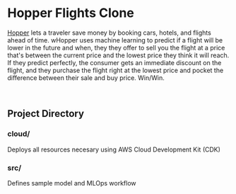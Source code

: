 # Hopper Flights Clone
[Hopper](https://hopper.com/) lets a traveler save money by booking cars, hotels, and flights ahead of time. wHopper uses machine learning to predict if a flight will be lower in the future and when, they they offer to sell you the flight at a price that's between the current price and the lowest price they think it will reach. If they predict perfectly, the consumer gets an immediate discount on the flight, and they purchase the flight right at the lowest price and pocket the difference between their sale and buy price. Win/Win. 

<br/>



## Project Directory 

### cloud/
Deploys all resources necesary using AWS Cloud Development Kit (CDK)

### src/
Defines sample model and MLOps workflow